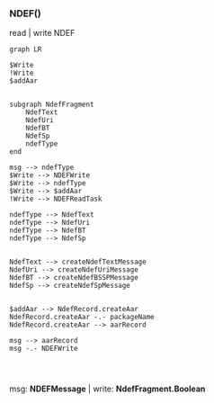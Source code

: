 



### NDEF()
read | write NDEF
``` mermaid
graph LR
 
$Write
!Write
$addAar


subgraph NdefFragment
	NdefText
	NdefUri
	NdefBT
	NdefSp
	ndefType
end

msg --> ndefType
$Write --> NDEFWrite
$Write --> ndefType
$Write --> $addAar
!Write --> NDEFReadTask

ndefType --> NdefText
ndefType --> NdefUri
ndefType --> NdefBT
ndefType --> NdefSp


NdefText --> createNdefTextMessage
NdefUri --> createNdefUriMessage
NdefBT --> createNdefBSSPMessage
NdefSp --> createNdefSpMessage
 

$addAar --> NdefRecord.createAar
NdefRecord.createAar -.- packageName
NdefRecord.createAar --> aarRecord

msg --> aarRecord
msg -.- NDEFWrite




```
msg: **NDEFMessage** | write: **NdefFragment.Boolean**

```kotlin

```
<!--stackedit_data:
eyJoaXN0b3J5IjpbLTMzMDU1MDgwMCwtODI4NTU2MzNdfQ==
-->